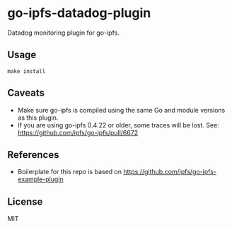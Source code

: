# go-ipfs-datadog-plugin

Datadog monitoring plugin for go-ipfs.


## Usage

```
make install
```


## Caveats

- Make sure go-ipfs is compiled using the same Go and module versions as this
  plugin.
- If you are using go-ipfs 0.4.22 or older, some traces will be lost. See:
  https://github.com/ipfs/go-ipfs/pull/6672


## References

- Boilerplate for this repo is based on https://github.com/ipfs/go-ipfs-example-plugin


## License

MIT
